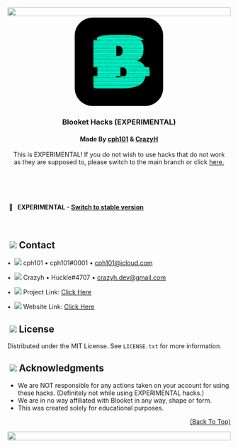 <a name="readme-top"></a>
<!-- ANALYTICS -->
<img src="https://shorturl.at/lmO28" width="0%" height="0%" />
<img src="images/header.png" width="100%" height="20%" />
<!-- PROJECT LOGO -->
<br />
<div align="center">
  <a href="https://github.com/Blooket-Cheats/Blooket-Hacks">
	 <img src="images/E248401F-9CDF-4412-BA15-06655AFE90D7.gif" alt="Logo" width="200" height="200" />
  </a>
  
<h3 align="center">Blooket Hacks (EXPERIMENTAL)</h3>
<h4 align="center">Made By <a href="https://github.com/cph101/">cph101</a> & <a href="https://github.com/crazyh2/">CrazyH</a></h4>

  <p align="center">
   This is EXPERIMENTAL! If you do not wish to use hacks that do not work <br>as they are supposed to, please switch to the main branch or click <a href="https://github.com/Blooket-Cheats/Blooket-Hacks/">here.</a>
  </p>    <br /></div>
<br /><br />

<!-- USAGE -->
#### ‎‎ 🧪 ‎ ‎ EXPERIMENTAL - [Switch to stable version](https://github.com/Blooket-Cheats/Blooket-Hacks/)

<br />

<!-- CONTACT -->
## ‎‎ <img width="18" src="https://cdn.discordapp.com/emojis/1035536629407957042"> ‎ ‎ Contact

• ‎ <img width="18" src="https://i.ibb.co/XkWwv7D/A63558-E9-8-A93-42-F8-BF87-BA05-D2-EBD817.png"> ‎ cph101 • cph101\#<span>&#x30;&#x30;&#x30;</span>1 • cph101@icloud.com</span>

• ‎ <img width="18" src="https://i.ibb.co/nCb2NjY/3-CE6-DBB3-9-E4-A-4-DE4-8090-F8-ACCD394-AE1.png"> ‎ Crazyh • Huckle\#4707 • crazyh.dev@gmail.com

• ‎ <img width="18" src="https://cdn.discordapp.com/emojis/1056989789691322459"> ‎ Project Link: [Click Here](https://github.com/Blooket-Cheats/Blooket-Hacks)

• ‎ <img width="18" src="https://cdn.discordapp.com/emojis/1032768182341091338.png"> ‎ Website Link: [Click Here](https://blooket-hacks.crazyh.repl.co)

<!-- LICENSE -->
## ‎‎ <img width="18" src="https://cdn.discordapp.com/emojis/1022522686603276350"> ‎ ‎ License

Distributed under the MIT License. See `LICENSE.txt` for more information.

<!-- ACKNOWLEDGMENTS -->
## ‎‎ <img width="18" src="https://cdn.discordapp.com/emojis/1012520645915062292"> ‎ ‎ Acknowledgments

* We are NOT responsible for any actions taken on your account for using these hacks. (Definitely not while using EXPERIMENTAL hacks.)
* We are in no way affiliated with Blooket in any way, shape or form.
* This was created solely for educational purposes.

<p align="right"><a href="#readme-top">(Back To Top)</a></p>

<img src="images/footer.png" width="100%" height="40%" />
